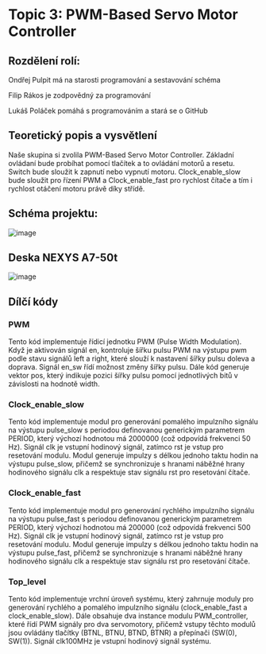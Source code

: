 # Topic 3: PWM-Based Servo Motor Controller

## Rozdělení rolí:

  Ondřej Pulpit má na starosti programování a sestavování schéma
  
  Filip Rákos je zodpovědný za programování
  
  Lukáš Poláček pomáhá s programováním a stará se o GitHub

## Teoretický popis a vysvětlení
Naše skupina si zvolila PWM-Based Servo Motor Controller. Základní ovládaní bude probíhat pomocí tlačítek a to ovládání motorů a resetu. Switch bude sloužit k zapnutí nebo vypnutí motoru. Clock_enable_slow bude sloužit pro řízení PWM a Clock_enable_fast pro rychlost čítače a tím i rychlost otáčení motoru právě díky střídě.

## Schéma projektu:

![image](https://github.com/Feecuss/PWM-Based-Servo-Motor-Controller/assets/165302466/0cdd67f1-5dfc-44ef-ac10-77c279308322)

## Deska NEXYS A7-50t
![image](https://github.com/Feecuss/PWM-Based-Servo-Motor-Controller/assets/165302466/2c7c87aa-d130-43c4-8428-c5c4d612e36e)

## Dílčí kódy
### PWM
Tento kód implementuje řídicí jednotku PWM (Pulse Width Modulation). Když je aktivován signál en, kontroluje šířku pulsu PWM na výstupu pwm podle stavu signálů left a right, které slouží k nastavení šířky pulsu doleva a doprava. Signál en_sw řídí možnost změny šířky pulsu. Dále kód generuje vektor pos, který indikuje pozici šířky pulsu pomocí jednotlivých bitů v závislosti na hodnotě width.

### Clock_enable_slow
Tento kód implementuje modul pro generování pomalého impulzního signálu na výstupu pulse_slow s periodou definovanou generickým parametrem PERIOD, který výchozí hodnotou má 2000000 (což odpovídá frekvenci 50 Hz). Signál clk je vstupní hodinový signál, zatímco rst je vstup pro resetování modulu. Modul generuje impulzy s délkou jednoho taktu hodin na výstupu pulse_slow, přičemž se synchronizuje s hranami náběžné hrany hodinového signálu clk a respektuje stav signálu rst pro resetování čítače.

### Clock_enable_fast
Tento kód implementuje modul pro generování rychlého impulzního signálu na výstupu pulse_fast s periodou definovanou generickým parametrem PERIOD, který výchozí hodnotou má 200000 (což odpovídá frekvenci 500 Hz). Signál clk je vstupní hodinový signál, zatímco rst je vstup pro resetování modulu. Modul generuje impulzy s délkou jednoho taktu hodin na výstupu pulse_fast, přičemž se synchronizuje s hranami náběžné hrany hodinového signálu clk a respektuje stav signálu rst pro resetování čítače.

### Top_level
Tento kód implementuje vrchní úroveň systému, který zahrnuje moduly pro generování rychlého a pomalého impulzního signálu (clock_enable_fast a clock_enable_slow). Dále obsahuje dva instance modulu PWM_controller, které řídí PWM signály pro dva servomotory, přičemž vstupy těchto modulů jsou ovládány tlačítky (BTNL, BTNU, BTND, BTNR) a přepínači (SW(0), SW(1)). Signál clk100MHz je vstupní hodinový signál systému.
